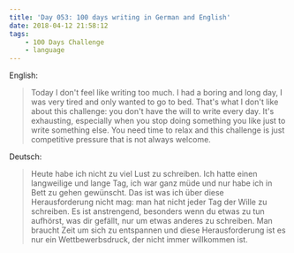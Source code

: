```yaml
---
title: 'Day 053: 100 days writing in German and English'
date: 2018-04-12 21:58:12
tags:
    - 100 Days Challenge
    - language
---
```

English:
> Today I don't feel like writing too much. I had a boring and long day, I was very tired and only wanted to go to bed. That's what I don't like about this challenge: you don't have the will to write every day. It's exhausting, especially when you stop doing something you like just to write something else. You need time to relax and this challenge is just competitive pressure that is not always welcome.

Deutsch:
> Heute habe ich nicht zu viel Lust zu schreiben. Ich hatte einen langweilige und lange Tag, ich war ganz müde und nur habe ich in Bett zu gehen gewünscht. Das ist was ich über diese Herausforderung nicht mag: man hat nicht jeder Tag der Wille zu schreiben. Es ist anstrengend, besonders wenn du etwas zu tun aufhörst, was dir gefällt, nur um etwas anderes zu schreiben. Man braucht Zeit um sich zu entspannen und diese Herausforderung ist es nur ein Wettbewerbsdruck, der nicht immer willkommen ist.
